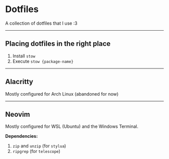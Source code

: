 # Dotfiles

A collection of dotfiles that I use :3

---

## Placing dotfiles in the right place

1. Install `stow`
2. Execute `stow {package-name}`

---

## Alacritty

Mostly configured for Arch Linux (abandoned for now)

---

## Neovim

Mostly configured for WSL (Ubuntu) and the Windows Terminal.

**Dependencies:**

1. `zip` and `unzip` (for `stylua`)
2. `ripgrep` (for `telescope`)
